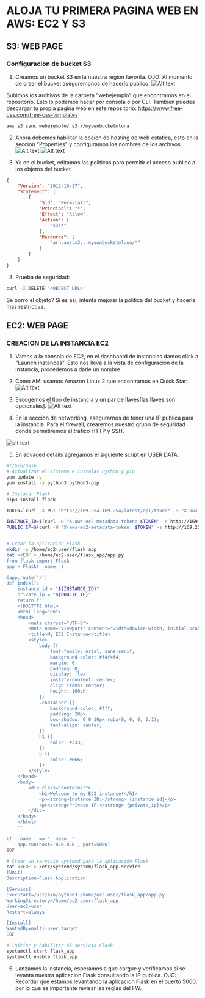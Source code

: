 # ALOJA TU PRIMERA PAGINA WEB EN AWS: EC2 Y S3

## S3: WEB PAGE
### Configuracion de bucket S3
1. Creamos un bucket S3 en la nuestra region favorita.
OJO: Al momento de crear el bucket aseguremonos de hacerlo publico. 
![Alt text](static/image.png)

Subimos los archivos de la carpeta "webejemplo" que encontramos en el repositorio. Esto lo podemos hacer por consola o por CLI.
Tambien puedes descargar tu propia pagina web en este repositorio: https://www.free-css.com/free-css-templates

```bash
aws s3 sync webejemplo/ s3://myownbucketmluna
```

2. Ahora debemos habilitar la opcion de hosting de web estatica, esto en la seccion "Properties" y configuramos los nombres de los archivos.
![Alt text](static/image-1.png)
![Alt text](static/image-2.png)

3. Ya en el bucket, editamos las politicas para permitir el acceso publico a los objetos del bucket.
```json
{
	"Version": "2012-10-17",
	"Statement": [
		{
			"Sid": "Permitall",
			"Principal": "*",
			"Effect": "Allow",
			"Action": [
				"s3:*"
			],
			"Resource": [
				"arn:aws:s3:::myownbucketmluna/*"
			]
		}
	]
}
```

3. Prueba de seguridad:
```bash
curl -X DELETE '<OBJECT URL>'
```
Se borro el objeto? Si es asi, intenta mejorar la politica del bucket y hacerla mas restrictiva.

## EC2: WEB PAGE
### CREACION DE LA INSTANCIA EC2
1. Vamos a la consola de EC2, en el dashboard de instancias damos click a "Launch instances". Esto nos lleva a la vista de configuracion de la instancia, procedemos a darle un nombre.

2. Como AMI usamos Amazon Linux 2 que encontramos en Quick Start.
    ![Alt text](./static/image-3copy.png)

3. Escogemos el tipo de instancia y un par de llaves[las llaves son opcionales].
    ![Alt text](./static/img2.png)

4. En la seccion de networking, asegurarnos de tener una IP publica para la instancia. Para el firewall, crearemos nuestro grupo de seguridad donde permitiremos el trafico HTTP y SSH.

![alt text](static/sg.png)


5. En advaced details agregamos el siguiente script en USER DATA.

```bash
#!/bin/bash
# Actualizar el sistema e instalar Python y pip
yum update -y
yum install -y python3 python3-pip

# Instalar Flask
pip3 install flask

TOKEN=`curl -X PUT "http://169.254.169.254/latest/api/token" -H "X-aws-ec2-metadata-token-ttl-seconds: 21600"`

INSTANCE_ID=$(curl -H "X-aws-ec2-metadata-token: $TOKEN" -s http://169.254.169.254/latest/meta-data/instance-id)
PUBLIC_IP=$(curl -H "X-aws-ec2-metadata-token: $TOKEN" -s http://169.254.169.254/latest/meta-data/public-ipv4)


# Crear la aplicación Flask
mkdir -p /home/ec2-user/flask_app
cat <<EOF > /home/ec2-user/flask_app/app.py
from flask import Flask
app = Flask(__name__)

@app.route('/')
def index():
    instance_id = "${INSTANCE_ID}"
    private_ip = "${PUBLIC_IP}"
    return f'''
    <!DOCTYPE html>
    <html lang="en">
    <head>
        <meta charset="UTF-8">
        <meta name="viewport" content="width=device-width, initial-scale=1.0">
        <title>My EC2 Instance</title>
        <style>
            body {{
                font-family: Arial, sans-serif;
                background-color: #f4f4f4;
                margin: 0;
                padding: 0;
                display: flex;
                justify-content: center;
                align-items: center;
                height: 100vh;
            }}
            .container {{
                background-color: #fff;
                padding: 20px;
                box-shadow: 0 0 10px rgba(0, 0, 0, 0.1);
                text-align: center;
            }}
            h1 {{
                color: #333;
            }}
            p {{
                color: #666;
            }}
        </style>
    </head>
    <body>
        <div class="container">
            <h1>Welcome to my EC2 instance!</h1>
            <p><strong>Instance ID:</strong> {instance_id}</p>
            <p><strong>Private IP:</strong> {private_ip}</p>
        </div>
    </body>
    </html>
    '''

if __name__ == "__main__":
    app.run(host='0.0.0.0', port=5000)
EOF

# Crear un servicio systemd para la aplicación Flask
cat <<EOF > /etc/systemd/system/flask_app.service
[Unit]
Description=Flask Application

[Service]
ExecStart=/usr/bin/python3 /home/ec2-user/flask_app/app.py
WorkingDirectory=/home/ec2-user/flask_app
User=ec2-user
Restart=always

[Install]
WantedBy=multi-user.target
EOF

# Iniciar y habilitar el servicio Flask
systemctl start flask_app
systemctl enable flask_app
```

6. Lanzamos la instancia, esperamos a que cargue y verificamos si se levanta nuestra aplicacion Flask consultando la IP publica. 
OJO: Recordar que estamos levantando la aplicacion Flask en el puerto 5000, por lo que es importante revisar las reglas del FW.